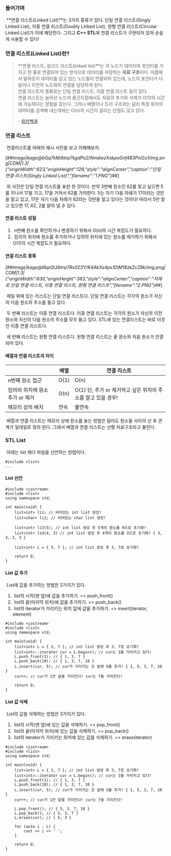 ### **들어가며**

 **연결 리스트(Linked List)**는 3가지 종류가 있다. 단일 연결 리스트(Singly Linked List), 이중 연결 리스트(Doubly Linked List), 원형 연결 리스트(Circular Linked List)가 이에 해당한다. 그리고 **C++ STL**에 연결 리스트가 구현되어 있어 손쉽게 사용할 수 있다!

### **연결 리스트(Linked List)란?**

> **연결 리스트, 링크드 리스트(linked list)**는 각 노드가 데이터와 포인터를 가지고 한 줄로 연결되어 있는 방식으로 데이터를 저장하는 **자료 구조**이다. 이름에서 말하듯이 데이터를 담고 있는 노드들이 연결되어 있는데, 노드의 포인터가 다음이나 이전의 노드와의 연결을 담당하게 된다.  
> 연결 리스트의 종류로는 단일 연결 리스트, 이중 연결 리스트 등이 있다.  
> 연결 리스트는 늘어선 노드의 중간지점에서도 자료의 추가와 삭제가 O(1)의 시간에 가능하다는 장점을 갖는다. 그러나 배열이나 트리 구조와는 달리 특정 위치의 데이터를 검색해 내는데에는 O(n)의 시간이 걸리는 단점도 갖고 있다.  
>   
> \- [위키백과](https://ko.wikipedia.org/wiki/%EC%97%B0%EA%B2%B0_%EB%A6%AC%EC%8A%A4%ED%8A%B8)

### **연결 리스트**

 연결리스트를 아래의 예시 사진을 보고 이해해보자.

[##_Image|kage@bQq7kM/btrp7kgdPe2/NmdwzXskpoGnf483PnI2u1/img.png|CDM|1.3|{"originWidth":623,"originHeight":129,"style":"alignCenter","caption":"단일 연결 리스트(Singly Linked List)","filename":"1.PNG"}_##]

 위 사진은 단일 연결 리스트를 표현 한 것이다. 만약 3번째 원소인 62를 찾고 싶으면 5를 지나서 17을 가고, 17을 거쳐서 62를 가야한다. 5는 자기 다음 차례가 17이라는 것만을 알고 있고, 17은 자기 다음 차례가 62라는 것만을 알고 있다는 것이다! 따라서 5만 알고 있으면 17, 62, 2를 알아 낼 수 있다.

#### **연결 리스트 성질**

1.   n번째 원소를 확인하거나 변경하기 위해서 O(n)의 시간 복잡도가 필요하다.
2.   임의의 위치에 원소를 추가하거나 임의의 위치에 있는 원소를 제거하기 위해서 O(1)의 시간 복잡도가 필요하다.

#### **연결 리스트 종류**

[##_Image|kage@6bpQU/btrp7Rx023Y/K4AkXs4ps1DiM18zkZcZ8k/img.png|CDM|1.3|{"originWidth":630,"originHeight":363,"style":"alignCenter","caption":"차례로 단일 연결 리스트, 이중 연결 리스트, 원형 연결 리스트","filename":"2.PNG"}_##]

 제일 위에 있는 리스트는 단일 연결 리스트다. 단일 연결 리스트는 각각의 원소가 자신의 다음 원소의 주소를 들고 있다.

 두 번째 리스트는 이중 연결 리스트다. 이중 연결 리스트는 각각의 원소가 자신의 이전 원소와 자신의 다음 원소의 주소를 모두 들고 있다. STL에 있는 연결리스트는 바로 이것인 이중 연결 리스트다.

 세 번째 리스트는 원형 연결 리스트다. 원형 연결 리스트는 끝 원소와 처음 원소가 연결되어 있다.

#### **배열과 연결 리스트의 차이**

|   | 배열 | 연결 리스트 |
| --- | --- | --- |
| n번째 원소 접근 | O(1) | O(n) |
| 임의의 위치에 원소 추가 or 제거 | O(n) | O(1)   단, 추가 or 제거하고 싶은 위치의 주소를 알고 있을 경우! |
| 메모리 상의 배치 | 연속 | 불연속 |

 배열과 연결 리스트는 메모리 상에 원소를 놓는 방법은 달라도 원소들 사이의 선 후 관계가 일대일로 정의 된다. 그래서 배열과 연결 리스트는 선형 자료구조라고 불린다.

### **STL List**

 아래는 list 헤더 파일을 선언하는 방법이다.

```
#include <list>
...
```

#### **List 선언**

```
#include <iostream>
#include <list>
using namespace std;

int main(void) {
	list<int> li1; // 비어있는 int list 생성!
    list<char> li2; // 비어있는 char list 생성!
    
    list<int> li3(5); // int list 생성 후 5개의 원소를 0으로 초기화!
    list<int> li4(4, 3) // int list 생성 후 4개의 원소를 3으로 초기화! { 3, 3, 3, 3 }
    
	list<int> L = { 3, 7 }; // int list 생성 후 3, 7로 초기화!
	
	return 0;
}
```

#### **List 값 추가**

 List에 값을 추가하는 방법은 2가지가 있다.

1.   list의 시작(맨 앞)에 값을 추가하기. => push\_front()
2.   list의 끝(마지막 위치)에 값을 추가하기. => push\_back()
3.   list의 iterator가 가리키는 위치 앞에 값을 추가하기. => insert(iterator, element)

```
#include <iostream>
#include <list>
using namespace std;

int main(void) {
	list<int> L = { 3, 7 }; // int list 생성 후 3, 7로 초기화!
	list<int>::iterator cur = L.begin(); // cur는 3을 가리키고 있다!
	L.push_front(1); // { 1, 3, 7 }
	L.push_back(10); // { 1, 3, 7, 10 }
	L.insert(cur, 5); // cur가 가리키는 곳 앞에 5를 추가! { 1, 5, 3, 7, 10 }
	cur++; // cur가 1칸 앞을 가리킨다! cur는 7을 가리킨다!
    
	return 0;
}
```

#### **List 값 삭제**

 List의 값을 삭제하는 방법은 3가지가 있다.

1.   list의 시작(맨 앞)에 있는 값을 삭제하기. => pop\_front()
2.   list의 끝(마지막 위치)에 있는 값을 삭제하기. => pop\_back()
3.   list의 iterator가 가리키는 위치에 있는 값을 삭제하기. => erase(iterator)

```
#include <iostream>
#include <list>
using namespace std;

int main(void) {
	list<int> L = { 3, 7 }; // int list 생성 후 3, 7로 초기화!
	list<int>::iterator cur = L.begin(); // cur는 3을 가리키고 있다!
	L.push_front(1); // { 1, 3, 7 }
	L.push_back(10); // { 1, 3, 7, 10 }
	L.insert(cur, 5); // cur가 가리키는 곳 앞에 5를 추가! { 1, 5, 3, 7, 10 }
	cur++; // cur가 1칸 앞을 가리킨다! cur는 7을 가리킨다!
    
    L.pop_front(); // { 5, 3, 7, 10 }
    L.pop_back(); // { 5, 3, 7 }
    L.erase(cur); // { 5, 3 }
    
    for (auto i : L) {
    	cout << i << ' ';
    }
    
	return 0;
}
```